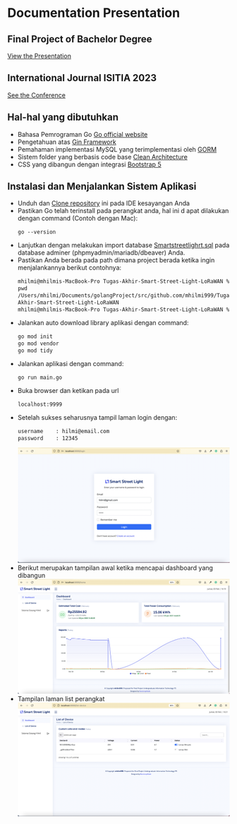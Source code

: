 # Documentation Presentation
## Final Project of Bachelor Degree
[View the Presentation](https://docs.google.com/presentation/d/1WL7GJ676_46_-2-AJBF_TlKwIyaG7xFXZGKN8_uwHc8/edit?usp=sharing)

## International Journal ISITIA 2023
[See the Conference](https://docs.google.com/presentation/d/11-YCotPrYtim7DABWWCKuuAZa3wxNNcI8QoDBYtIVPg/edit?usp=sharing)

## Hal-hal yang dibutuhkan
- Bahasa Pemrograman Go [Go official website](https://go.dev/)
- Pengetahuan atas [Gin Framework](https://gin-gonic.com/)
- Pemahaman implementasi MySQL yang terimplementasi oleh [GORM](https://gorm.io/)
- Sistem folder yang berbasis code base [Clean Architecture](https://medium.com/golangid/mencoba-golang-clean-architecture-c2462f355f41)
- CSS yang dibangun dengan integrasi [Bootstrap 5](https://getbootstrap.com/docs/5.0/getting-started/introduction/)

## Instalasi dan Menjalankan Sistem Aplikasi
- Unduh dan [Clone repository](https://github.com/mhilmi999/Tugas-Akhir-Smart-Street-Light-LoRaWAN.git) ini pada IDE kesayangan Anda
- Pastikan Go telah terinstall pada perangkat anda, hal ini d
apat dilakukan dengan command (Contoh dengan Mac):
    ```
    go --version 
    ```
- Lanjutkan dengan melakukan import database [Smartstreetlighrt.sql](sql/smartstreetlight.sql) pada database adminer (phpmyadmin/mariadb/dbeaver) Anda.
- Pastikan Anda berada pada path dimana project berada ketika ingin menjalankannya berikut contohnya: 
    ```
    mhilmi@mhilmis-MacBook-Pro Tugas-Akhir-Smart-Street-Light-LoRaWAN % pwd
    /Users/mhilmi/Documents/golangProject/src/github.com/mhilmi999/Tugas-Akhir-Smart-Street-Light-LoRaWAN
    mhilmi@mhilmis-MacBook-Pro Tugas-Akhir-Smart-Street-Light-LoRaWAN % 
    ```
- Jalankan auto download library aplikasi dengan command:
    ```
    go mod init
    go mod vendor
    go mod tidy
    ```
- Jalankan aplikasi dengan command:
    ```
    go run main.go
    ```
- Buka browser dan ketikan pada url
    ```
    localhost:9999
    ```
- Setelah sukses seharusnya tampil laman login dengan:
    ```
    username    : hilmi@email.com
    password    : 12345
    ```
    ![Login Page](readmeAsset/login.png)
- Berikut merupakan tampilan awal ketika mencapai dashboard yang dibangun
    ![Dashboard](readmeAsset/dashboard.png)
- Tampilan laman list perangkat 
    ![List of Device](readmeAsset/listDevice.png)


